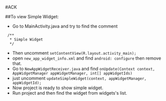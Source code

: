 #ACK


##To view Simple Widget:
- Go to MainActivity.java and try to find the comment
```
 /**
  * Simple Widget
  */
```
- Then uncomment `setContentView(R.layout.activity_main);`
- open `new_app_widget_info.xml` and find `android: configure` then remove that.
- Go to `NewAppWidgetReceiver.java` and find `onUpdate(Context context, AppWidgetManager appWidgetManager, int[] appWidgetIds)`
- just uncomment `updateSimpleWidget(context, appWidgetManager, appWidgetId);`
- Now project is ready to show simple widget.
- Run project and then find the widget from widgets's list.



  
         